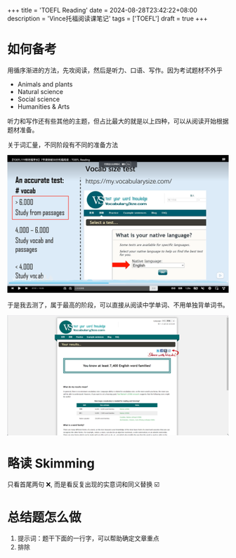 +++
title = 'TOEFL Reading'
date = 2024-08-28T23:42:22+08:00
description = 'Vince托福阅读课笔记'
tags = ['TOEFL']
draft = true
+++

# 如何备考

用循序渐进的方法，先攻阅读，然后是听力、口语、写作。因为考试题材不外乎

- Animals and plants
- Natural science
- Social science
- Humanities & Arts

听力和写作还有些其他的主题，但占比最大的就是以上四种，可以从阅读开始根据题材准备。

关于词汇量，不同阶段有不同的准备方法

![词汇量阶段](p2.png)

于是我去测了，属于最高的阶段，可以直接从阅读中学单词、不用单独背单词书。

![词汇量测验](vocab.png)

# 略读 Skimming

只看首尾两句 :x:, 而是看反复出现的实意词和同义替换 :ballot_box_with_check:

# 总结题怎么做

1. 提示词：题干下面的一行字，可以帮助确定文章重点
2. 排除


